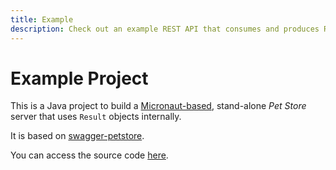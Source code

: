 ```yaml
---
title: Example
description: Check out an example REST API that consumes and produces Result objects
---
```


# Example Project

This is a Java project to build a [Micronaut-based](https://micronaut.io/), stand-alone _Pet Store_ server that uses `Result` objects internally.

It is based on [swagger-petstore](https://github.com/swagger-api/swagger-petstore).

You can access the source code [here](https://github.com/leakyabstractions/result-example).

